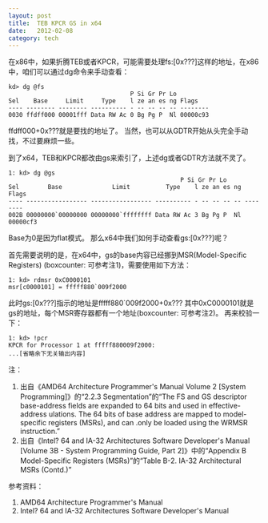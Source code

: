 ```yaml
---
layout: post
title:  TEB KPCR GS in x64
date:   2012-02-08
category: tech
---
```


在x86中，如果折腾TEB或者KPCR，可能需要处理fs:[0x???]这样的地址，在x86中，咱们可以通过dg命令来手动查看：

    kd> dg @fs
	                                  P Si Gr Pr Lo
	Sel    Base     Limit     Type    l ze an es ng Flags
	---- -------- -------- ---------- - -- -- -- -- --------
	0030 ffdff000 00001fff Data RW Ac 0 Bg Pg P  Nl 00000c93
	
ffdff000+0x???就是要找的地址了。
当然，也可以从GDTR开始从头完全手动找，不过要麻烦一些。

到了x64，TEB和KPCR都改由gs来索引了，上述dg或者GDTR方法就不灵了。

    1: kd> dg @gs
                                                    P Si Gr Pr Lo
    Sel        Base              Limit          Type    l ze an es ng Flags
    ---- ----------------- ----------------- ---------- - -- -- -- -- --------
    002B 00000000`00000000 00000000`ffffffff Data RW Ac 3 Bg Pg P  Nl 00000cf3

Base为0是因为flat模式。
那么x64中我们如何手动查看gs:[0x???]呢？

首先需要说明的是，在x64中，gs的base内容已经挪到MSR(Model-Specific Registers) (boxcounter: 可参考注1)，需要使用如下方法：

    1: kd> rdmsr 0xC0000101
    msr[c0000101] = fffff880`009f2000

此时gs:[0x???]指示的地址是fffff880`009f2000+0x???
其中0xC0000101就是gs的地址，每个MSR寄存器都有一个地址(boxcounter: 可参考注2)。
再来校验一下：

    1: kd> !pcr
    KPCR for Processor 1 at fffff880009f2000:
    ...[省略余下无关输出内容]

注：

1. 出自《AMD64 Architecture Programmer's Manual Volume 2 [System Programming]》的“2.2.3 Segmentation”的“The FS and GS descriptor base-address fields are expanded to 64 bits and used in effective-address
ulations. The 64 bits of base address are mapped to model-specific registers (MSRs), and can .only be loaded using the WRMSR instruction.”
2. 出自《Intel? 64 and IA-32 Architectures Software Developer's Manual [Volume 3B - System Programming Guide, Part 2]》中的“Appendix B Model-Specific Registers (MSRs)”的“Table B-2.  IA-32 Architectural MSRs (Contd.)”

参考资料：

1. AMD64 Architecture Programmer's Manual
2. Intel? 64 and IA-32 Architectures Software Developer's Manual
